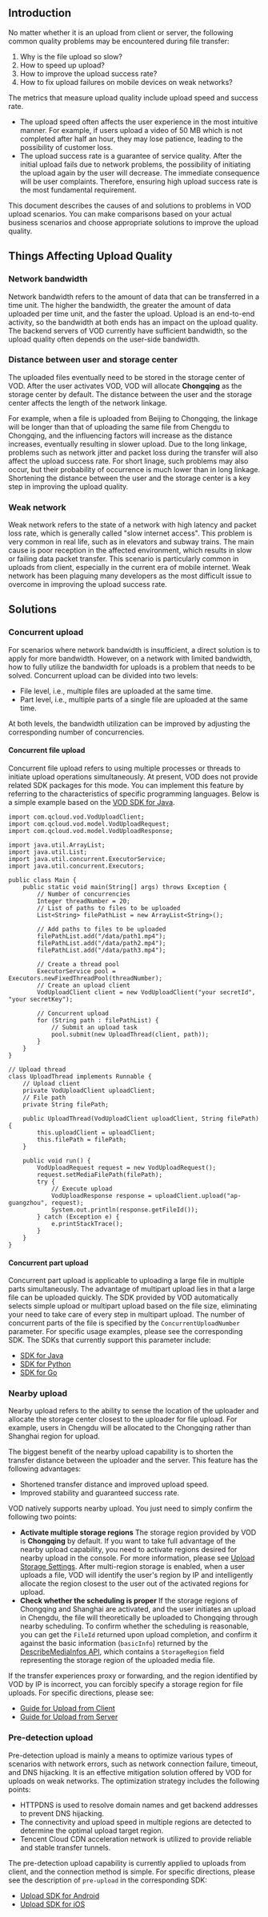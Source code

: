 ## Introduction
No matter whether it is an upload from client or server, the following common quality problems may be encountered during file transfer:

1. Why is the file upload so slow?
2. How to speed up upload?
3. How to improve the upload success rate?
4. How to fix upload failures on mobile devices on weak networks?

The metrics that measure upload quality include upload speed and success rate.
- The upload speed often affects the user experience in the most intuitive manner. For example, if users upload a video of 50 MB which is not completed after half an hour, they may lose patience, leading to the possibility of customer loss.
- The upload success rate is a guarantee of service quality. After the initial upload fails due to network problems, the possibility of initiating the upload again by the user will decrease. The immediate consequence will be user complaints. Therefore, ensuring high upload success rate is the most fundamental requirement.
 
This document describes the causes of and solutions to problems in VOD upload scenarios. You can make comparisons based on your actual business scenarios and choose appropriate solutions to improve the upload quality.

## Things Affecting Upload Quality

### Network bandwidth
Network bandwidth refers to the amount of data that can be transferred in a time unit. The higher the bandwidth, the greater the amount of data uploaded per time unit, and the faster the upload. Upload is an end-to-end activity, so the bandwidth at both ends has an impact on the upload quality. The backend servers of VOD currently have sufficient bandwidth, so the upload quality often depends on the user-side bandwidth.

### Distance between user and storage center
The uploaded files eventually need to be stored in the storage center of VOD. After the user activates VOD, VOD will allocate **Chongqing** as the storage center by default. The distance between the user and the storage center affects the length of the network linkage.

For example, when a file is uploaded from Beijing to Chongqing, the linkage will be longer than that of uploading the same file from Chengdu to Chongqing, and the influencing factors will increase as the distance increases, eventually resulting in slower upload. Due to the long linkage, problems such as network jitter and packet loss during the transfer will also affect the upload success rate. For short linage, such problems may also occur, but their probability of occurrence is much lower than in long linkage. Shortening the distance between the user and the storage center is a key step in improving the upload quality.

### Weak network
Weak network refers to the state of a network with high latency and packet loss rate, which is generally called "slow internet access". This problem is very common in real life, such as in elevators and subway trains. The main cause is poor reception in the affected environment, which results in slow or failing data packet transfer. This scenario is particularly common in uploads from client, especially in the current era of mobile internet. Weak network has been plaguing many developers as the most difficult issue to overcome in improving the upload success rate.

## Solutions

### Concurrent upload
For scenarios where network bandwidth is insufficient, a direct solution is to apply for more bandwidth. However, on a network with limited bandwidth, how to fully utilize the bandwidth for uploads is a problem that needs to be solved. Concurrent upload can be divided into two levels:
- File level, i.e., multiple files are uploaded at the same time.
- Part level, i.e., multiple parts of a single file are uploaded at the same time.

At both levels, the bandwidth utilization can be improved by adjusting the corresponding number of concurrencies.

#### Concurrent file upload
Concurrent file upload refers to using multiple processes or threads to initiate upload operations simultaneously. At present, VOD does not provide related SDK packages for this mode. You can implement this feature by referring to the characteristics of specific programming languages. Below is a simple example based on the [VOD SDK for Java](https://intl.cloud.tencent.com/document/product/266/33914).

```
import com.qcloud.vod.VodUploadClient;
import com.qcloud.vod.model.VodUploadRequest;
import com.qcloud.vod.model.VodUploadResponse;

import java.util.ArrayList;
import java.util.List;
import java.util.concurrent.ExecutorService;
import java.util.concurrent.Executors;

public class Main {
    public static void main(String[] args) throws Exception {
        // Number of concurrencies
        Integer threadNumber = 20;
        // List of paths to files to be uploaded
        List<String> filePathList = new ArrayList<String>();

        // Add paths to files to be uploaded
        filePathList.add("/data/path1.mp4");
        filePathList.add("/data/path2.mp4");
        filePathList.add("/data/path3.mp4");

        // Create a thread pool
        ExecutorService pool = Executors.newFixedThreadPool(threadNumber);
        // Create an upload client
        VodUploadClient client = new VodUploadClient("your secretId", "your secretKey");

        // Concurrent upload
        for (String path : filePathList) {
            // Submit an upload task
            pool.submit(new UploadThread(client, path));
        }
    }
}

// Upload thread
class UploadThread implements Runnable {
    // Upload client
    private VodUploadClient uploadClient;
    // File path
    private String filePath;

    public UploadThread(VodUploadClient uploadClient, String filePath) {
        this.uploadClient = uploadClient;
        this.filePath = filePath;
    }

    public void run() {
        VodUploadRequest request = new VodUploadRequest();
        request.setMediaFilePath(filePath);
        try {
            // Execute upload
            VodUploadResponse response = uploadClient.upload("ap-guangzhou", request);
            System.out.println(response.getFileId());
        } catch (Exception e) {
            e.printStackTrace();
        }
    }
}
```

#### Concurrent part upload
Concurrent part upload is applicable to uploading a large file in multiple parts simultaneously. The advantage of multipart upload lies in that a large file can be uploaded quickly. The SDK provided by VOD automatically selects simple upload or multipart upload based on the file size, eliminating your need to take care of every step in multipart upload. The number of concurrent parts of the file is specified by the `ConcurrentUploadNumber` parameter. For specific usage examples, please see the corresponding SDK. The SDKs that currently support this parameter include:

- [SDK for Java](https://intl.cloud.tencent.com/document/product/266/33914#.E6.8C.87.E5.AE.9A.E5.88.86.E7.89.87.E5.B9.B6.E5.8F.91.E6.95.B0)
- [SDK for Python](https://intl.cloud.tencent.com/document/product/266/33917#.E6.8C.87.E5.AE.9A.E5.88.86.E7.89.87.E5.B9.B6.E5.8F.91.E6.95.B0)
- [SDK for Go](https://intl.cloud.tencent.com/document/product/266/33919#.E6.8C.87.E5.AE.9A.E5.88.86.E7.89.87.E5.B9.B6.E5.8F.91.E6.95.B0)

### Nearby upload
Nearby upload refers to the ability to sense the location of the uploader and allocate the storage center closest to the uploader for file upload. For example, users in Chengdu will be allocated to the Chongqing rather than Shanghai region for upload.

The biggest benefit of the nearby upload capability is to shorten the transfer distance between the uploader and the server. This feature has the following advantages:
- Shortened transfer distance and improved upload speed.
- Improved stability and guaranteed success rate.

VOD natively supports nearby upload. You just need to simply confirm the following two points:

- **Activate multiple storage regions**
The storage region provided by VOD is **Chongqing** by default. If you want to take full advantage of the nearby upload capability, you need to activate regions desired for nearby upload in the console. For more information, please see [Upload Storage Settings](https://intl.cloud.tencent.com/document/product/266/18874). After multi-region storage is enabled, when a user uploads a file, VOD will identify the user's region by IP and intelligently allocate the region closest to the user out of the activated regions for upload.
- **Check whether the scheduling is proper**
If the storage regions of Chongqing and Shanghai are activated, and the user initiates an upload in Chengdu, the file will theoretically be uploaded to Chongqing through nearby scheduling. To confirm whether the scheduling is reasonable, you can get the `FileId` returned upon upload completion, and confirm it against the basic information (`basicInfo`) returned by the [DescribeMediaInfos API](/document/api/266/31763), which contains a `StorageRegion` field representing the storage region of the uploaded media file.

If the transfer experiences proxy or forwarding, and the region identified by VOD by IP is incorrect, you can forcibly specify a storage region for file uploads. For specific directions, please see:

- [Guide for Upload from Client](https://intl.cloud.tencent.com/document/product/266/33921)
- [Guide for Upload from Server](https://intl.cloud.tencent.com/document/product/266/33912)


### Pre-detection upload
Pre-detection upload is mainly a means to optimize various types of scenarios with network errors, such as network connection failure, timeout, and DNS hijacking. It is an effective mitigation solution offered by VOD for uploads on weak networks. The optimization strategy includes the following points:
- HTTPDNS is used to resolve domain names and get backend addresses to prevent DNS hijacking.
- The connectivity and upload speed in multiple regions are detected to determine the optimal upload target region.
- Tencent Cloud CDN acceleration network is utilized to provide reliable and stable transfer tunnels.

The pre-detection upload capability is currently applied to uploads from client, and the connection method is simple. For specific directions, please see the description of `pre-upload` in the corresponding SDK:

- [Upload SDK for Android](https://intl.cloud.tencent.com/document/product/266/33925)
- [Upload SDK for iOS](https://intl.cloud.tencent.com/document/product/266/33926)
